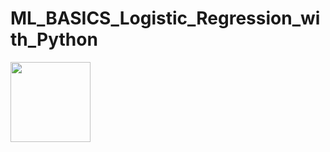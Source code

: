 # ML_BASICS_Logistic_Regression_with_Python


<img src="https://render.githubusercontent.com/render/math?math=z=\frac{1}{1+e{^-z}}" width="128" height="128">


